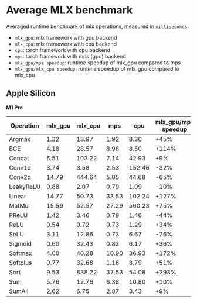 # Average MLX benchmark

Averaged runtime benchmark of mlx operations, measured in `milliseconds`.

* `mlx_gpu`: mlx framework with gpu backend
* `mlx_cpu`: mlx framework with cpu backend
* `cpu`: torch framework with cpu backend
* `mps`: torch framework with mps (gpu) backend
* `mlx_gpu/mps speedup`: runtime speedup of mlx_gpu compared to mps
* `mlx_gpu/mlx_cpu speedup`: runtime speedup of mlx_gpu compared to mlx_cpu

## Apple Silicon

**M1 Pro**

| Operation      | mlx_gpu | mlx_cpu | mps | cpu | mlx_gpu/mps speedup | mlx_gpu/mlx_cpu speedup |
|----------------|-------|-------|------|------|-------------------|-----------------------|
| Argmax     |   1.32 |  13.97 |   1.92 |   8.30 |    +45% |   +957% |
| BCE        |   4.18 |  28.57 |   8.98 |   8.50 |   +114% |   +583% |
| Concat     |   6.51 | 103.22 |   7.14 |  42.93 |     +9% |  +1485% |
| Conv1d     |   3.74 |   3.58 |   2.53 | 152.46 |    -32% |     -4% |
| Conv2d     |  14.79 | 444.64 |   5.05 |  44.68 |    -65% |  +2905% |
| LeakyReLU  |   0.88 |   2.07 |   0.79 |   1.09 |    -10% |   +134% |
| Linear     |  14.77 |  50.73 |  33.53 | 102.24 |   +127% |   +243% |
| MatMul     |  15.59 |  52.57 |  27.29 | 560.23 |    +75% |   +237% |
| PReLU      |   1.42 |   3.46 |   0.79 |   1.46 |    -44% |   +143% |
| ReLU       |   0.54 |   0.72 |   0.73 |   1.29 |    +34% |    +32% |
| SeLU       |   3.11 |  12.86 |   0.73 |   6.67 |    -76% |   +313% |
| Sigmoid    |   0.60 |  32.43 |   0.82 |   6.17 |    +36% |  +5309% |
| Softmax    |   4.00 |  40.28 |  10.90 |  36.93 |   +172% |   +906% |
| Softplus   |   0.77 |  32.68 |   1.16 |   8.79 |    +51% |  +4159% |
| Sort       |   9.53 | 838.22 |  37.53 |  54.08 |   +293% |  +8694% |
| Sum        |   5.76 |  12.76 |   6.38 |  10.80 |    +10% |   +121% |
| SumAll     |   2.62 |   6.75 |   2.87 |   3.43 |     +9% |   +157% |